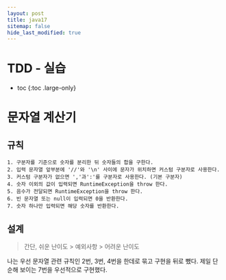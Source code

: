 ```yaml
---
layout: post
title: java17
sitemap: false
hide_last_modified: true
---
```

# TDD - 실습

* toc
{:toc .large-only}

# 문자열 계산기

## 규칙

```
1. 구분자를 기준으로 숫자를 분리한 뒤 숫자들의 합을 구한다.
2. 입력 문자열 앞부분에 '//'와 '\n' 사이에 문자가 위치하면 커스텀 구분자로 사용한다.
3. 커스텀 구분자가 없으면 ','과':'를 구분자로 사용한다. (기본 구분자)
4. 숫자 이외의 값이 입력되면 RuntimeException을 throw 한다.
5. 음수가 전달되면 RuntimeException을 throw 한다.
6. 빈 문자열 또는 null이 입력되면 0을 반환한다.
7. 숫자 하나만 입력되면 해당 숫자를 반환한다.
```

## 설계

> 간단, 쉬운 난이도 > 예외사항 > 어려운 난이도

나는 우선 문자열 관련 규칙인 2번, 3번, 4번을 한데로 묶고 구현을 뒤로 뺐다.
제일 단순해 보이는 7번을 우선적으로 구현했다.